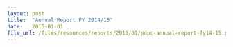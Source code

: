 ```yaml
---
layout: post
title:  "Annual Report FY 2014/15"
date:   2015-01-01
file_url: /files/resources/reports/2015/01/pdpc-annual-report-fy14-15.pdf
---
```

